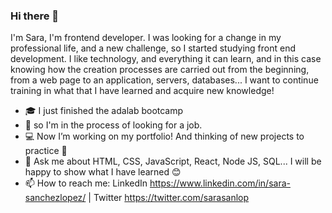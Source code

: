 ### Hi there 👋

I'm Sara, I'm frontend developer. I was looking for a change in my professional life, and a new challenge, so I started studying front end development. I like technology, and everything it can learn, and in this case knowing how the creation processes are carried out from the beginning, from a web page to an application, servers, databases... I want to continue training in what that I have learned and acquire new knowledge!


- :mortar_board: I just finished the adalab bootcamp
- :dizzy: so I'm in the process of looking for a job.
- :computer: Now I’m working on my portfolio! And thinking of new projects to practice :pencil:
- 💬 Ask me about HTML, CSS, JavaScript, React, Node JS, SQL... I will be happy to show what I have learned :blush:
- 📫 How to reach me: LinkedIn https://www.linkedin.com/in/sara-sanchezlopez/ | Twitter https://twitter.com/sarasanlop
